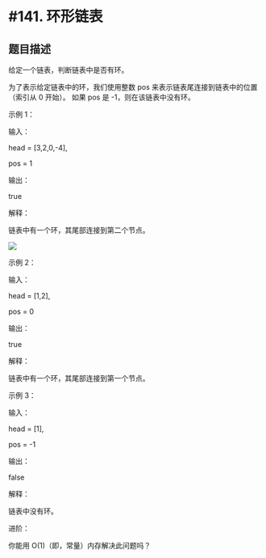 #141. 环形链表
=============

题目描述
--------

给定一个链表，判断链表中是否有环。

为了表示给定链表中的环，我们使用整数 pos 来表示链表尾连接到链表中的位置（索引从 0 开始）。 如果 pos 是 -1，则在该链表中没有环。
 
示例 1：

输入：

head = [3,2,0,-4], 

pos = 1

输出：

true

解释：

链表中有一个环，其尾部连接到第二个节点。

![](D:/bmqer/99-学习资料/05-刷题/linklist/1.png)

示例 2：

输入：

head = [1,2], 

pos = 0

输出：

true

解释：

链表中有一个环，其尾部连接到第一个节点。

示例 3：

输入：

head = [1], 

pos = -1

输出：

false

解释：

链表中没有环。

进阶：

你能用 O(1)（即，常量）内存解决此问题吗？
